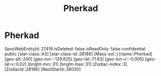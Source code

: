 ﻿---
title: "Pherkad"
location: [71.83,-129.825,200]
type: Station
tags:
- astro/Star

---

# Pherkad

SpocWebEntityId: 27419
isDeleted: false
isReadOnly: false
confidential: public
[star-class::A3]
[star-class-id::28189]
[Mass-sol::]
[name::Pherkad]
[geo-alt::200]
[geo-lon::-129.825]
[geo-lat::71.83]
[geo-lon-v::-0.005]
[geo-lat-v::0.02]
[bright-min::31]
[bright-max::31]
[Zodiac-index::3]
[ZodiacId::28166]
[NextStarId::28030]

